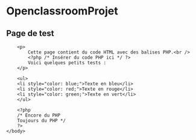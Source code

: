# OpenclassroomProjet
<!DOCTYPE html>
<html>
    <head>
        <title>Ceci est une page de test avec des balises PHP</title>
        <meta charset="utf-8" />
    </head>
    <body>
        <h2>Page de test</h2>
        
        <p>
            Cette page contient du code HTML avec des balises PHP.<br />
            <?php /* Insérer du code PHP ici */ ?>
            Voici quelques petits tests :
        </p>
        
        <ul>
        <li style="color: blue;">Texte en bleu</li>
        <li style="color: red;">Texte en rouge</li>
        <li style="color: green;">Texte en vert</li>
        </ul>
        
        <?php
        /* Encore du PHP
        Toujours du PHP */
        ?>
    </body>
</html>
